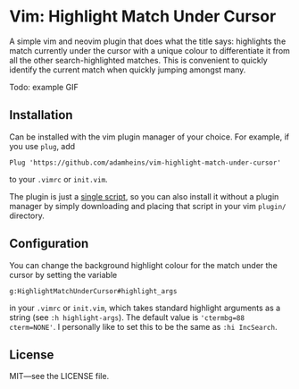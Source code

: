 # Vim: Highlight Match Under Cursor

A simple vim and neovim plugin that does what the title says: highlights the
match currently under the cursor with a unique colour to differentiate it from
all the other search-highlighted matches. This is convenient to quickly
identify the current match when quickly jumping amongst many.

Todo: example GIF

## Installation

Can be installed with the vim plugin manager of your choice. For example, if
you use `plug`, add
```
Plug 'https://github.com/adamheins/vim-highlight-match-under-cursor'
```
to your `.vimrc` or `init.vim`.

The plugin is just a [single
script](https://raw.githubusercontent.com/adamheins/vim-highlight-match-under-cursor/master/plugin/highlight_match_under_cursor.vim),
so you can also install it without a plugin manager by simply downloading and
placing that script in your vim `plugin/` directory.

## Configuration

You can change the background highlight colour for the match under the cursor
by setting the variable
```
g:HighlightMatchUnderCursor#highlight_args
```
in your `.vimrc` or `init.vim`, which takes standard highlight arguments as a
string (see `:h highlight-args`). The default value is `'ctermbg=88
cterm=NONE'`. I personally like to set this to be the same as `:hi IncSearch`.

## License

MIT&mdash;see the LICENSE file.
